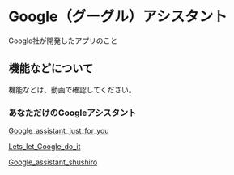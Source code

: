 # Google（グーグル）アシスタント

Google社が開発したアプリのこと

## 機能などについて

機能などは、動画で確認してください。

### あなただけのGoogleアシスタント

[Google_assistant_just_for_you](http://youtu.be/t2MsKQEvxpA)

[Lets_let_Google_do_it](https://youtu.be/8ZNyLhs7wlU)

[Google_assistant_shushiro](https://youtu.be/NDnPdaU3UQ8)
